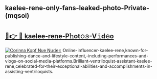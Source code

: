 ## kaelee-rene-only-fans​-leaked-photo​-Private-(mqsoi)


# <h2><a href="https://mediaupload.pro?title=kaelee-rene&ref=git">🔗👉 🔴 kaelee-rene-P𝚑ot𝚘𝚜-V𝚒d𝚎o</a></h2>

[![Corinna Kopf Nue Nu𝚍e𝚜](https://i.imgur.com/0qMVB7G.gif)](https://mediaupload.pro?title=kaelee-rene&ref=git)
Online-influencer-kaelee-rene,known-for-publishing-dance-and-lifestyle-content,-including-performances-and-vlogs-on-social-media-platforms.Brilliant-ventriloquist-assistant-kaelee-rene,celebrated-for-their-exceptional-abilities-and-accomplishments-in-assisting-ventriloquists.  